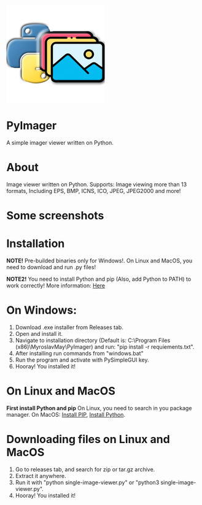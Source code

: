 ![Logo](image.png "Logo")

# PyImager
A simple imager viewer written on Python.

# About

Image viewer written on Python. Supports: Image viewing more than 13 formats, Including EPS, BMP, ICNS, ICO, JPEG, JPEG2000 and more!

# Some screenshots

# Installation

**NOTE!**
Pre-builded binaries only for Windows!. On Linux and MacOS, you need to download and run .py files!

**NOTE2!**
You need to install Python and pip (Also, add Python to PATH) to work correctly!
More information: [Here](https://www.howtogeek.com/197947/how-to-install-python-on-windows/)

# On Windows:
1. Download .exe installer from Releases tab.
2. Open and install it.
3. Navigate to installation directory (Default is: C:\Program Files (x86)\MyroslavMay\PyImager) and run: "pip install -r requiements.txt".
4. After installing run commands from "windows.bat"
5. Run the program and activate with PySimpleGUI key.
6. Hooray! You installed it!

# On Linux and MacOS

**First install Python and pip**
On Linux, you need to search in you package manager. On MacOS: [Install PIP](https://stackoverflow.com/questions/17271319/how-do-i-install-pip-on-macos-or-os-x), [Install Python](https://diveintopython.org/learn/install/mac).

# Downloading files on Linux and MacOS

1. Go to releases tab, and search for zip or tar.gz archive.
2. Extract it anywhere.
3. Run it with "python single-image-viewer.py" or "python3 single-image-viewer.py".
4. Hooray! You installed it!
